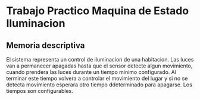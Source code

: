 # Trabajo Practico Maquina de Estado Iluminacion
## Memoria descriptiva
El sistema representa un control de iluminacion de una habitacion. Las luces van a permanecer apagadas hasta que el sensor detecte algun movimiento, cuando prendera las luces durante un tiempo minimo configurado. Al terminar este tiempo volvera a controlar el movimiento del lugar y si no se detecta movimiento esperara otro tiempo ddeterminado para apagarse. Los tiempos son configurables.
